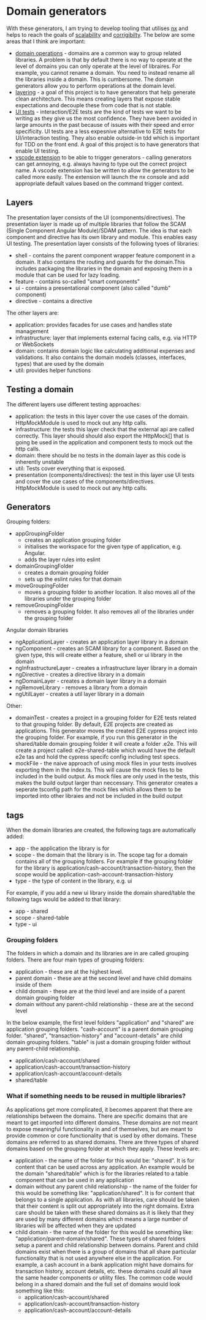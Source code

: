 # Domain generators

With these generators, I am trying to develop tooling that utilises [nx](https://nx.dev/) and helps to reach the goals of [scalability](./documentation/goals/scalability.md) and [corrigibilty](./documentation/goals/corrigibility.md). The below are some areas that I think are important:

- [domain operations](./documentation/stategies.md#domain-operations) - domains are a common way to group related libraries. A problem is that by default there is no way to operate at the level of domains you can only operate at the level of libraires. For example, you cannot rename a domain. You need to instead rename all the libraries inside a domain. This is cumbersome. The domain generators allow you to perform operations at the domain level.
- [layering](./documentation/stategies.md#layering) - a goal of this project is to have generators that help generate clean architecture. This means creating layers that expose stable expectations and decouple these from code that is not stable.
- [UI tests](./documentation/stategies.md#ui-tests) - interaction/E2E tests are the kind of tests we want to be writing as they give us the most confidence. They have been avoided in large amounts in the past because of issues with their speed and error specificity. UI tests are a less expesnive alternative to E2E tests for UI/interaction testing. They also enable outside-in tdd which is important for TDD on the front end. A goal of this project is to have generators that enable UI testing.
- [vscode extension](https://github.com/srleecode/vscode-domain-generators-extension) to be able to trigger generators - calling generators can get annoying, e.g. always having to type out the correct project name. A vscode extension has be written to allow the generators to be called more easily. The extension will launch the nx console and add appropriate default values based on the command trigger context.

## Layers

The presentation layer consists of the UI (components/directives). The presentation layer is made up of multiple libraries that follow the SCAM (Single Component Angular Module)/SDAM pattern. The idea is that each component and directive has its own library and module. This enables easy UI testing. The presentation layer consists of the following tyoes of libraries:

- shell - contains the parent component wrapper feature component in a domain. It also contains the routing and guards for the domain.This includes packaging the libraries in the domain and exposing them in a module that can be used for lazy loading.
- feature - contains so-called "smart components”
- ui - contains a presentational component (also called "dumb" component)
- directive - contains a directive

The other layers are:

- application: provides facades for use cases and handles state management
- infrastructure: layer that implements external facing calls, e.g. via HTTP or WebSockets
- domain: contains domain logic like calculating additional expenses and validations. It also contains the domain models (classes, interfaces, types) that are used by the domain
- util: provides helper functions

## Testing a domain

The different layers use different testing approaches:

- application: the tests in this layer cover the use cases of the domain. HttpMockModule is used to mock out any http calls.
- infrastructure: the tests this layer check that the external api are called correctly. This layer should should also export the HttpMock[] that is going be used in the application and component tests to mock out the http calls.
- domain: there should be no tests in the domain layer as this code is inherently unstable
- util: Tests cover everything that is exposed.
- presentation (components/directives): the test in this layer use UI tests and cover the use cases of the components/directives. HttpMockModule is used to mock out any http calls.

## Generators

Grouping folders:

- appGroupingFolder
  - creates an application grouping folder
  - initialises the workspace for the given type of application, e.g. Angular.
  - adds the layer rules into eslint
- domainGroupingFolder
  - creates a domain grouping folder
  - sets up the eslint rules for that domain
- moveGroupingFolder
  - moves a grouping folder to another location. It also moves all of the libraries under the grouping folder
- removeGroupingFolder
  - removes a grouping folder. It also removes all of the libraries under the grouping folder

Angular domain libraries

- ngApplicationLayer - creates an application layer library in a domain
- ngComponent - creates an SCAM library for a component. Based on the given type, this will create either a feature, shell or ui library in the domain
- ngInfrastructureLayer - creates a infrastructure layer library in a domain
- ngDirective - creates a directive library in a domain
- ngDomainLayer - creates a domain layer library in a domain
- ngRemoveLibrary - removes a library from a domain
- ngUtilLayer - creates a util layer library in a domain

Other:

- domainTest - creates a project in a grouping folder for E2E tests related to that grouping folder. By default, E2E projects are created as applications. This generator moves the created E2E cypress project into the grouping folder. For example, if you run this generator in the shared/table domain grouping folder it will create a folder \.e2e. This will create a project called: e2e-shared-table which would have the default e2e tas and hold the cypress specifc config including test specs.
- mockFile - the naive approach of using mock files in your tests involves exporting them in the index.ts. This will cause the mock files to be included in the build output. As mock files are only used in the tests, this makes the build output larger than neccessary. This generator creates a seperate tsconfig path for the mock files which allows them to be imported into other libraies and not be included in the build output

## tags

When the domain libraries are created, the following tags are automatically added:

- app - the application the library is for
- scope - the domain that the library is in. The scope tag for a domain contains all of the grouping folders. For example if the grouping folder for the library is application/cash-account/transaction-history, then the scope would be application-cash-account-transaction-history
- type - the type of content in the library, e.g. ui

For example, if you add a new ui library inside the domain shared/table the following tags would be added to that library:

- app - shared
- scope - shared-table
- type - ui

### Grouping folders

The folders in which a domain and its libraries are in are called grouping folders. There are four main types of grouping folders:

- application - these are at the highest level.
- parent domain - these are at the second level and have child domains inside of them
- child domain - these are at the third level and are inside of a parent domain grouping folder
- domain without any parent-child relationship - these are at the second level

In the below example, the first level folders "application" and "shared" are application grouping folders. "cash-account" is a parent domain grouping folder. "shared", "transaction-history" and "account-details" are child domain grouping folders. "table" is just a domain grouping folder without any parent-child relationship.

- application/cash-account/shared
- application/cash-account/transaction-history
- application/cash-account/account-details
- shared/table

### What if something needs to be reused in multiple libraries?

As applications get more complicated, it becomes apparent that there are relationships between the domains. There are specific domains that are meant to get imported into different domains. These domains are not meant to expose meaningful functionality in and of themselves, but are meant to provide common or core functionality that is used by other domains. These domains are referred to as shared domains. There are three types of shared domains based on the grouping folder at which they apply. These levels are:

- application - the name of the folder for this would be: "shared". It is for content that can be used across any application. An example would be the domain "shared/table" which is for the libraries related to a table component that can be used in any application
- domain without any parent child relationship - the name of the folder for this would be something like: "application/shared". It is for content that belongs to a single application. As with all libraries, care should be taken that their content is split out appropriately into the right domains. Extra care should be taken with these shared domains as it is likely that they are used by many different domains which means a large number of libraries will be affected when they are updated
- child domain - the name of the folder for this would be something like: "application/parent-domain/shared". These types of shared folders setup a parent and child relationship between domains. Parent and child domains exist when there is a group of domains that all share particular functionality that is not used anywhere else in the application. For example, a cash account in a bank application might have domains for transaction history, account details, etc. these domains could all have the same header components or utility files. The common code would belong in a shared domain and the full set of domains would look something like this:
  - application/cash-account/shared
  - application/cash-account/transaction-history
  - application/cash-account/account-details

